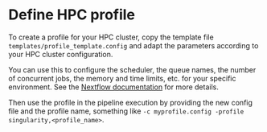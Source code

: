 # Define HPC profile

To create a profile for your HPC cluster, copy the template file `templates/profile_template.config` and adapt the parameters according to your HPC cluster configuration. 

You can use this to configure the scheduler, the queue names, the number of concurrent jobs, the memory and time limits, etc. for your specific environment. See the [Nextflow documentation](https://www.nextflow.io/docs/latest/config.html) for more details.

Then use the profile in the pipeline execution by providing the new config file and the profile name, something like `-c myprofile.config -profile singularity,<profile_name>`.